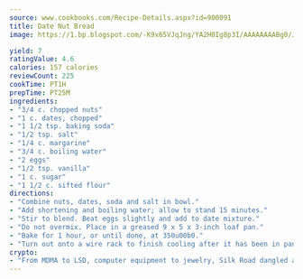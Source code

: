 ```yaml
---
source: www.cookbooks.com/Recipe-Details.aspx?id=900091
title: Date Nut Bread
image: https://1.bp.blogspot.com/-K9x65VJqJng/YA2H0Ig8p3I/AAAAAAAABg0/JRKr7ZzesxofwlGw6YudXad_aQn9BD52QCLcBGAsYHQ/s299/2.png

yield: 7
ratingValue: 4.6
calories: 157 calories
reviewCount: 225
cookTime: PT1H
prepTime: PT25M
ingredients:
- "3/4 c. chopped nuts"
- "1 c. dates, chopped"
- "1 1/2 tsp. baking soda"
- "1/2 tsp. salt"
- "1/4 c. margarine"
- "3/4 c. boiling water"
- "2 eggs"
- "1/2 tsp. vanilla"
- "1 c. sugar"
- "1 1/2 c. sifted flour"
directions:
- "Combine nuts, dates, soda and salt in bowl."
- "Add shortening and boiling water; allow to stand 15 minutes."
- "Stir to blend. Beat eggs slightly and add to date mixture."
- "Do not overmix. Place in a greased 9 x 5 x 3-inch loaf pan."
- "Bake for 1 hour, or until done, at 350u00b0."
- "Turn out onto a wire rack to finish cooling after it has been in pan about an hour."
crypto:
- "From MDMA to LSD, computer equipment to jewelry, Silk Road dangled a menu listing all the greatest things Bitcoin can buy."
---
```

